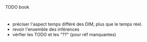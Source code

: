 TODO book


# 
- préciser l'aspect temps différé des DIM, plus que le temps réel. 
- revoir l'ensemble des inférences
- vérfier les TODO et les "??" (pour réf manquantes)